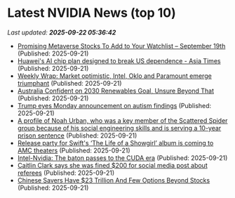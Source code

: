 # Latest NVIDIA News (top 10)
_Last updated: **2025-09-22 05:36:42**_

- [Promising Metaverse Stocks To Add to Your Watchlist – September 19th](https://www.etfdailynews.com/2025/09/21/promising-metaverse-stocks-to-add-to-your-watchlist-september-19th/) (Published: 2025-09-21)
- [Huawei's AI chip plan designed to break US dependence - Asia Times](https://asiatimes.com/2025/09/huaweis-ai-chip-plan-designed-to-break-us-dependence/) (Published: 2025-09-21)
- [Weekly Wrap: Market optimistic, Intel, Oklo and Paramount emerge triumphant](https://www.thestreet.com/markets/weekly-wrap-market-optimistic-intel-oklo-and-paramount-emerge-triumphant) (Published: 2025-09-21)
- [Australia Confident on 2030 Renewables Goal, Unsure Beyond That](https://biztoc.com/x/4d64b588c1567bf5) (Published: 2025-09-21)
- [Trump eyes Monday announcement on autism findings](https://biztoc.com/x/d0962005530e6326) (Published: 2025-09-21)
- [A profile of Noah Urban, who was a key member of the Scattered Spider group because of his social engineering skills and is serving a 10-year prison sentence](https://biztoc.com/x/0e4a790dbb4cf532) (Published: 2025-09-21)
- [Release party for Swift's ‘The Life of a Showgirl’ album is coming to AMC theaters](https://biztoc.com/x/ad0712afa2eaf578) (Published: 2025-09-21)
- [Intel-Nvidia: The baton passes to the CUDA era](https://siliconangle.com/2025/09/20/intel-nvidia-baton-passes-cuda-era/) (Published: 2025-09-21)
- [Caitlin Clark says she was fined $200 for social media post about referees](https://biztoc.com/x/4009cdc9e7e1338e) (Published: 2025-09-21)
- [Chinese Savers Have $23 Trillion And Few Options Beyond Stocks](https://biztoc.com/x/b99648f600287644) (Published: 2025-09-21)
